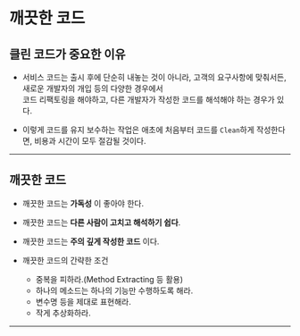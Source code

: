 <h1>깨끗한 코드</h1>

<h2>클린 코드가 중요한 이유</h2>

* 서비스 코드는 출시 후에 단순히 내놓는 것이 아니라, 고객의 요구사항에 맞춰서든, 새로운 개발자의 개입 등의 다양한 경우에서   
  코드 리팩토링을 해야하고, 다른 개발자가 작성한 코드를 해석해야 하는 경우가 있다.

* 이렇게 코드를 유지 보수하는 작업은 애초에 처음부터 코드를 `Clean`하게 작성한다면, 비용과 시간이 모두 절감될 것이다.
<hr/>

<h2>깨끗한 코드</h2>

* 깨끗한 코드는 __가독성__ 이 좋아야 한다.
* 깨끗한 코드는 __다른 사람이 고치고 해석하기 쉽다__.
* 깨끗한 코드는 __주의 깊게 작성한 코드__ 이다.

* 깨끗한 코드의 간략한 조건
  * 중복을 피하라.(Method Extracting 등 활용)
  * 하나의 메소드는 하나의 기능만 수행하도록 해라.
  * 변수명 등을 제대로 표현해라.
  * 작게 추상화하라.
<hr/>